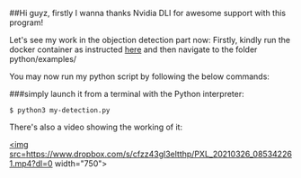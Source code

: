 ##Hi guyz, firstly I wanna thanks Nvidia DLI for awesome support with this program!

Let's see my work in the objection detection part now:
Firstly, kindly run the docker container as instructed [here](https://github.com/dusty-nv/jetson-inference/blob/master/docs/aux-docker.md) and then navigate to the folder python/examples/ 

You may now run my python script by following the below commands:

###simply launch it from a terminal with the Python interpreter:
``` 
$ python3 my-detection.py
```

There's also a video showing the working of it:

<a href="https://www.dropbox.com/s/41q21jk5w7d69jc/PXL_20210326_085418464.MP.jpg?dl=0" target="_blank"><img src=https://www.dropbox.com/s/cfzz43gl3eltthp/PXL_20210326_085342261.mp4?dl=0 width="750"></a>
